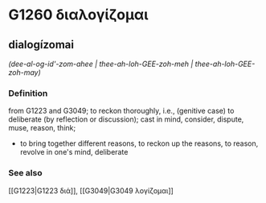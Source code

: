 # G1260 διαλογίζομαι

## dialogízomai

_(dee-al-og-id'-zom-ahee | thee-ah-loh-GEE-zoh-meh | thee-ah-loh-GEE-zoh-may)_

### Definition

from G1223 and G3049; to reckon thoroughly, i.e., (genitive case) to deliberate (by reflection or discussion); cast in mind, consider, dispute, muse, reason, think; 

- to bring together different reasons, to reckon up the reasons, to reason, revolve in one's mind, deliberate

### See also

[[G1223|G1223 διά]], [[G3049|G3049 λογίζομαι]]
